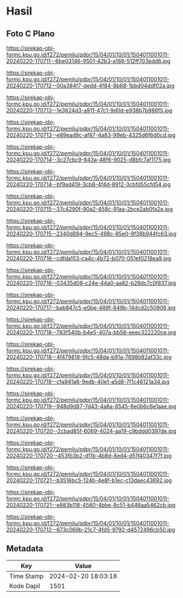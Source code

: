 # Hasil

## Foto C Plano

https://sirekap-obj-formc.kpu.go.id/f272/pemilu/pdpr/15/04/01/10/01/1504011001011-20240220-170711--6be03146-9501-42b3-a188-512ff703edd6.jpg

https://sirekap-obj-formc.kpu.go.id/f272/pemilu/pdpr/15/04/01/10/01/1504011001011-20240220-170712--00a384f7-dedd-4f84-8b68-1bbd04ddf02a.jpg

https://sirekap-obj-formc.kpu.go.id/f272/pemilu/pdpr/15/04/01/10/01/1504011001011-20240220-170713--1e3624d3-a911-47c1-9d0d-e938b7b986f5.jpg

https://sirekap-obj-formc.kpu.go.id/f272/pemilu/pdpr/15/04/01/10/01/1504011001011-20240220-170713--e89ead9c-af87-4a83-99eb-4325d6f6d0cd.jpg

https://sirekap-obj-formc.kpu.go.id/f272/pemilu/pdpr/15/04/01/10/01/1504011001011-20240220-170714--3c27cbc9-843a-48f6-9025-d8bfc7af1175.jpg

https://sirekap-obj-formc.kpu.go.id/f272/pemilu/pdpr/15/04/01/10/01/1504011001011-20240220-170714--bf9ad419-3cb8-4f4d-8912-3cbfd55cfd54.jpg

https://sirekap-obj-formc.kpu.go.id/f272/pemilu/pdpr/15/04/01/10/01/1504011001011-20240220-170715--37c4290f-90a2-458c-91aa-2bce2ab0fa2e.jpg

https://sirekap-obj-formc.kpu.go.id/f272/pemilu/pdpr/15/04/01/10/01/1504011001011-20240220-170715--2340d894-9ec5-498c-85e0-9f38b944fc63.jpg

https://sirekap-obj-formc.kpu.go.id/f272/pemilu/pdpr/15/04/01/10/01/1504011001011-20240220-170716--cdfda153-ca4c-4b72-b070-051ef0218ea9.jpg

https://sirekap-obj-formc.kpu.go.id/f272/pemilu/pdpr/15/04/01/10/01/1504011001011-20240220-170716--03435d08-c24e-44a0-aa82-b29dc7c0f837.jpg

https://sirekap-obj-formc.kpu.go.id/f272/pemilu/pdpr/15/04/01/10/01/1504011001011-20240220-170717--bab847c5-e0be-489f-849b-14dcd2c50906.jpg

https://sirekap-obj-formc.kpu.go.id/f272/pemilu/pdpr/15/04/01/10/01/1504011001011-20240220-170718--783f540b-b4e5-407a-bb58-eeec322220ce.jpg

https://sirekap-obj-formc.kpu.go.id/f272/pemilu/pdpr/15/04/01/10/01/1504011001011-20240220-170718--4f479818-9fc5-48da-b91a-7698b82af33c.jpg

https://sirekap-obj-formc.kpu.go.id/f272/pemilu/pdpr/15/04/01/10/01/1504011001011-20240220-170719--cfa941a6-9edb-40e1-a5d8-7f1c46121a34.jpg

https://sirekap-obj-formc.kpu.go.id/f272/pemilu/pdpr/15/04/01/10/01/1504011001011-20240220-170719--948d9d87-7d43-4a8a-8545-8e0b6c6e1aae.jpg

https://sirekap-obj-formc.kpu.go.id/f272/pemilu/pdpr/15/04/01/10/01/1504011001011-20240220-170720--2cbad85f-6069-4024-aa19-c9bddd0397de.jpg

https://sirekap-obj-formc.kpu.go.id/f272/pemilu/pdpr/15/04/01/10/01/1504011001011-20240220-170720--453fb3b2-d11b-4b8d-8ed4-d51f40347f7f.jpg

https://sirekap-obj-formc.kpu.go.id/f272/pemilu/pdpr/15/04/01/10/01/1504011001011-20240220-170721--b3516bc5-124b-4e8f-b1ec-c13daec43692.jpg

https://sirekap-obj-formc.kpu.go.id/f272/pemilu/pdpr/15/04/01/10/01/1504011001011-20240220-170721--e883b118-4580-4bbe-8c51-b446aa5462cb.jpg

https://sirekap-obj-formc.kpu.go.id/f272/pemilu/pdpr/15/04/01/10/01/1504011001011-20240220-170712--673c069b-21c7-4fd5-9792-d4572496cb50.jpg


## Metadata

| Key        | Value               |
| ---------- | ------------------- |
| Time Stamp | 2024-02-20 18:03:18 |
| Kode Dapil | 1501                |



